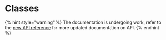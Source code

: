 # Classes

{% hint style="warning" %}
The documentation is undergoing work, refer to the [new API reference](https://docs.golem.network/docs/creators/javascript) for more updated documentation on API.
{% endhint %}

